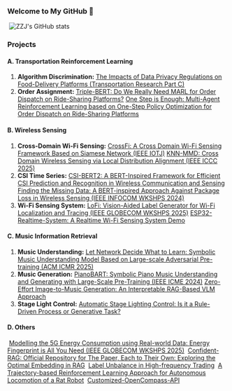 ### Welcome to My GitHub 👋   

​                                                                                  ![ZZJ's GitHub stats](https://github-readme-stats.vercel.app/api?username=RS2002&theme=tokyonight&rank_icon=percentile)       



### Projects

#### A. Transportation Reinforcement Learning

1. **Algorithm Discrimination:** 
   [The Impacts of Data Privacy Regulations on Food-Delivery Platforms (Transportation Research Part C)](https://github.com/RS2002/GDPR-Food-Delivery)
2. **Order Assignment:**
   [Triple-BERT: Do We Really Need MARL for Order Dispatch on Ride-Sharing Platforms?](https://github.com/RS2002/Triple-BERT)
   [One Step is Enough: Multi-Agent Reinforcement Learning based on One-Step Policy Optimization for Order Dispatch on Ride-Sharing Platforms](https://github.com/RS2002/OSPO)



#### B. Wireless Sensing

1. **Cross-Domain Wi-Fi Sensing:**
   [CrossFi: A Cross Domain Wi-Fi Sensing Framework Based on Siamese Network (IEEE IOTJ)](https://github.com/RS2002/CrossFi)
   [KNN-MMD: Cross Domain Wireless Sensing via Local Distribution Alignment (IEEE ICCC 2025)](https://github.com/RS2002/KNN-MMD)
2. **CSI Time Series:**
   [CSI-BERT2: A BERT-Inspired Framework for Efficient CSI Prediction and Recognition in Wireless Communication and Sensing](https://github.com/RS2002/CSI-BERT2)
   [Finding the Missing Data: A BERT-inspired Approach Against Package Loss in Wireless Sensing (IEEE INFOCOM WKSHPS 2024)](https://github.com/RS2002/CSI-BERT)
3. **Wi-Fi Sensing System:**
   [LoFi: Vision-Aided Label Generator for Wi-Fi Localization and Tracing (IEEE GLOBECOM WKSHPS 2025)](https://github.com/RS2002/LoFi)
   [ESP32-Realtime-System: A Realtime Wi-Fi Sensing System Demo](https://github.com/RS2002/ESP32-Realtime-System)



#### C. Music Information Retrieval

1. **Music Understanding:**
   [Let Network Decide What to Learn: Symbolic Music Understanding Model Based on Large-scale Adversarial Pre-training (ACM ICMR 2025)](https://github.com/RS2002/Adversarial-MidiBERT)
2. **Music Generation:**
   [PianoBART: Symbolic Piano Music Understanding and Generating with Large-Scale Pre-Training (IEEE ICME 2024)](https://github.com/RS2002/PianoBart)
   [Zero-Effort Image-to-Music Generation: An Interpretable RAG-Based VLM Approach](https://github.com/RS2002/Image2Music)
3. **Stage Light Control:**
   [Automatic Stage Lighting Control: Is it a Rule-Driven Process or Generative Task?](https://github.com/RS2002/Skip-BART)



#### D. Others

​	[Modelling the 5G Energy Consumption using Real-world Data: Energy Fingerprint is All You Need (IEEE GLOBECOM WKSHPS 2025)](https://github.com/RS2002/ARL)
​	[Confident-RAG: Official Repository for The Paper, Each to Their Own: Exploring the Optimal Embedding in RAG](https://github.com/RS2002/Confident-RAG)
​	[Label Unbalance in High-frequency Trading](https://github.com/RS2002/Label-Unbalance-in-High-Frequency-Trading)
​	[A Trajectory-based Reinforcement Learning Approach for Autonomous Locomotion of a Rat Robot](https://github.com/RS2002/ARS-Bezier)
​	[Customized-OpenCompass-API](https://github.com/RS2002/Customized-OpenCompass-API)

